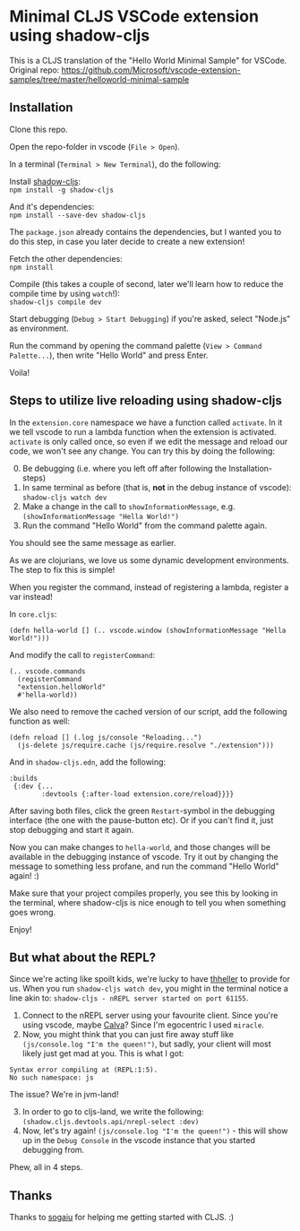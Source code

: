 # Minimal CLJS VSCode extension using shadow-cljs

This is a CLJS translation of the "Hello World Minimal Sample" for VSCode.
Original repo: https://github.com/Microsoft/vscode-extension-samples/tree/master/helloworld-minimal-sample

## Installation
Clone this repo.

Open the repo-folder in vscode (`File > Open`).

In a terminal (`Terminal > New Terminal`), do the following:

Install [shadow-cljs](https://shadow-cljs.github.io/docs/UsersGuide.html#_installation):\
`npm install -g shadow-cljs`

And it's dependencies:\
`npm install --save-dev shadow-cljs`

The `package.json` already contains the dependencies, but I wanted you to do this step, in case you later decide to create a new extension!

Fetch the other dependencies:\
`npm install`

Compile (this takes a couple of second, later we'll learn how to reduce the compile time by using `watch`!):\
`shadow-cljs compile dev`

Start debugging (`Debug > Start Debugging`) if you're asked, select "Node.js" as environment.

Run the command by opening the command palette (`View > Command Palette...`), then write "Hello World" and press Enter.

Voila!

## Steps to utilize live reloading using shadow-cljs

In the `extension.core` namespace we have a function called `activate`. In it we tell vscode to run a lambda function when the extension is activated. `activate` is only called once, so even if we edit the message and reload our code, we won't see any change. You can try this by doing the following:

0. Be debugging (i.e. where you left off after following the Installation-steps)
1. In same terminal as before (that is, **not** in the debug instance of vscode): `shadow-cljs watch dev`
2. Make a change in the call to `showInformationMessage`, e.g. `(showInformationMessage "Hella World!")`
3. Run the command "Hello World" from the command palette again.

You should see the same message as earlier.

As we are clojurians, we love us some dynamic development environments. The step to fix this is simple!

When you register the command, instead of registering a lambda, register a var instead!

In `core.cljs`:

```
(defn hella-world [] (.. vscode.window (showInformationMessage "Hella World!")))
```

And modify the call to `registerCommand`:

```
(.. vscode.commands
  (registerCommand
  "extension.helloWorld"
  #'hella-world))
```

We also need to remove the cached version of our script, add the following function as well:
```
(defn reload [] (.log js/console "Reloading...")
  (js-delete js/require.cache (js/require.resolve "./extension")))
```

And in `shadow-cljs.edn`, add the following:
```
:builds
 {:dev {...
        :devtools {:after-load extension.core/reload}}}}
```

After saving both files, click the green `Restart`-symbol in the debugging interface (the one with the pause-button etc). Or if you can't find it, just stop debugging and start it again.

Now you can make changes to `hella-world`, and those changes will be available in the debugging instance of vscode. Try it out by changing the message to something less profane, and run the command "Hello World" again! :)

Make sure that your project compiles properly, you see this by looking in the terminal, where shadow-cljs is nice enough to tell you when something goes wrong.

Enjoy!

## But what about the REPL?

Since we're acting like spoilt kids, we're lucky to have [thheller](https://github.com/thheller) to provide for us. When you run `shadow-cljs watch dev`, you might in the terminal notice a line akin to: `shadow-cljs - nREPL server started on port 61155`.

1. Connect to the nREPL server using your favourite client. Since you're using vscode, maybe [Calva](https://marketplace.visualstudio.com/itemdetails?itemName=cospaia.clojure4vscode)? Since I'm egocentric I used `miracle`.
2. Now, you might think that you can just fire away stuff like `(js/console.log "I'm the queen!")`, but sadly, your client will most likely just get mad at you. This is what I got:
```
Syntax error compiling at (REPL:1:5).
No such namespace: js
```
The issue? We're in jvm-land!

3. In order to go to cljs-land, we write the following: `(shadow.cljs.devtools.api/nrepl-select :dev)`
4. Now, let's try again! `(js/console.log "I'm the queen!")` - this will show up in the `Debug Console` in the vscode instance that you started debugging from.

Phew, all in 4 steps.

## Thanks

Thanks to [sogaiu](https://github.com/sogaiu) for helping me getting started with CLJS. :)
